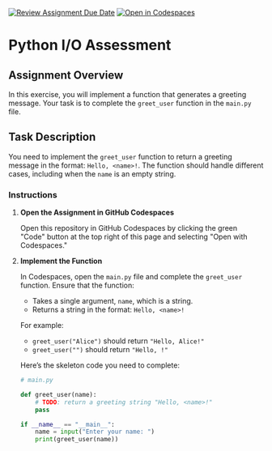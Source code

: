 [![Review Assignment Due Date](https://classroom.github.com/assets/deadline-readme-button-22041afd0340ce965d47ae6ef1cefeee28c7c493a6346c4f15d667ab976d596c.svg)](https://classroom.github.com/a/lffbZTJD)
[![Open in Codespaces](https://classroom.github.com/assets/launch-codespace-2972f46106e565e64193e422d61a12cf1da4916b45550586e14ef0a7c637dd04.svg)](https://classroom.github.com/open-in-codespaces?assignment_repo_id=15585739)
# Python I/O Assessment

## Assignment Overview

In this exercise, you will implement a function that generates a greeting message. Your task is to complete the `greet_user` function in the `main.py` file.

## Task Description

You need to implement the `greet_user` function to return a greeting message in the format: `Hello, <name>!`. The function should handle different cases, including when the `name` is an empty string.

### Instructions

1. **Open the Assignment in GitHub Codespaces**

   Open this repository in GitHub Codespaces by clicking the green "Code" button at the top right of this page and selecting "Open with Codespaces."

2. **Implement the Function**

   In Codespaces, open the `main.py` file and complete the `greet_user` function. Ensure that the function:
   - Takes a single argument, `name`, which is a string.
   - Returns a string in the format: `Hello, <name>!`

   For example:
   - `greet_user("Alice")` should return `"Hello, Alice!"`
   - `greet_user("")` should return `"Hello, !"`

   Here’s the skeleton code you need to complete:

   ```python
   # main.py

   def greet_user(name):
       # TODO: return a greeting string "Hello, <name>!"
       pass

   if __name__ == "__main__":
       name = input("Enter your name: ")
       print(greet_user(name))
